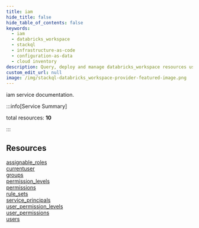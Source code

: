 ```yaml
---
title: iam
hide_title: false
hide_table_of_contents: false
keywords:
  - iam
  - databricks_workspace
  - stackql
  - infrastructure-as-code
  - configuration-as-data
  - cloud inventory
description: Query, deploy and manage databricks_workspace resources using SQL
custom_edit_url: null
image: /img/stackql-databricks_workspace-provider-featured-image.png
---
```


iam service documentation.

:::info[Service Summary]

total resources: __10__  

:::

## Resources
<div class="row">
<div class="providerDocColumn">
<a href="/services/iam/assignable_roles/">assignable_roles</a><br />
<a href="/services/iam/currentuser/">currentuser</a><br />
<a href="/services/iam/groups/">groups</a><br />
<a href="/services/iam/permission_levels/">permission_levels</a><br />
<a href="/services/iam/permissions/">permissions</a>
</div>
<div class="providerDocColumn">
<a href="/services/iam/rule_sets/">rule_sets</a><br />
<a href="/services/iam/service_principals/">service_principals</a><br />
<a href="/services/iam/user_permission_levels/">user_permission_levels</a><br />
<a href="/services/iam/user_permissions/">user_permissions</a><br />
<a href="/services/iam/users/">users</a>
</div>
</div>